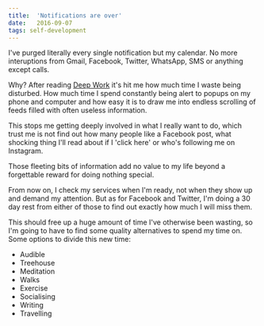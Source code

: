 ```yaml
---
title:  'Notifications are over'
date:   2016-09-07
tags: self-development
---
```


I've purged literally every single notification but my calendar. No more interuptions from Gmail, Facebook, Twitter, WhatsApp, SMS or anything except calls.

Why? After reading [Deep Work](http://amzn.to/2ctoelK) it's hit me how much time I waste being disturbed. How much time I spend constantly being alert to popups on my phone and computer and how easy it is to draw me into endless scrolling of feeds filled with often useless information.

This stops me getting deeply involved in what I really want to do, which trust me is not find out how many people like a Facebook post, what shocking thing I'll read about if I 'click here' or who's following me on Instagram.

Those fleeting bits of information add no value to my life beyond a forgettable reward for doing nothing special.

From now on, I check my services when I'm ready, not when they show up and demand my attention. But as for Facebook and Twitter, I'm doing a 30 day rest from either of those to find out exactly how much I will miss them.

This should free up a huge amount of time I've otherwise been wasting, so I'm going to have to find some quality alternatives to spend my time on. Some options to divide this new time:

* Audible
* Treehouse
* Meditation
* Walks
* Exercise
* Socialising
* Writing
* Travelling
